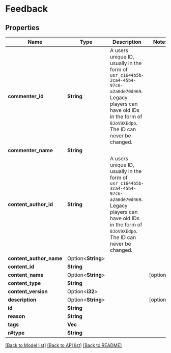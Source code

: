 # Feedback

## Properties

Name | Type | Description | Notes
------------ | ------------- | ------------- | -------------
**commenter_id** | **String** | A users unique ID, usually in the form of `usr_c1644b5b-3ca4-45b4-97c6-a2a0de70d469`. Legacy players can have old IDs in the form of `8JoV9XEdpo`. The ID can never be changed. | 
**commenter_name** | **String** |  | 
**content_author_id** | **String** | A users unique ID, usually in the form of `usr_c1644b5b-3ca4-45b4-97c6-a2a0de70d469`. Legacy players can have old IDs in the form of `8JoV9XEdpo`. The ID can never be changed. | 
**content_author_name** | Option<**String**> |  | 
**content_id** | **String** |  | 
**content_name** | Option<**String**> |  | [optional]
**content_type** | **String** |  | 
**content_version** | Option<**i32**> |  | 
**description** | Option<**String**> |  | [optional]
**id** | **String** |  | 
**reason** | **String** |  | 
**tags** | **Vec<String>** |  | 
**r#type** | **String** |  | 

[[Back to Model list]](../README.md#documentation-for-models) [[Back to API list]](../README.md#documentation-for-api-endpoints) [[Back to README]](../README.md)


